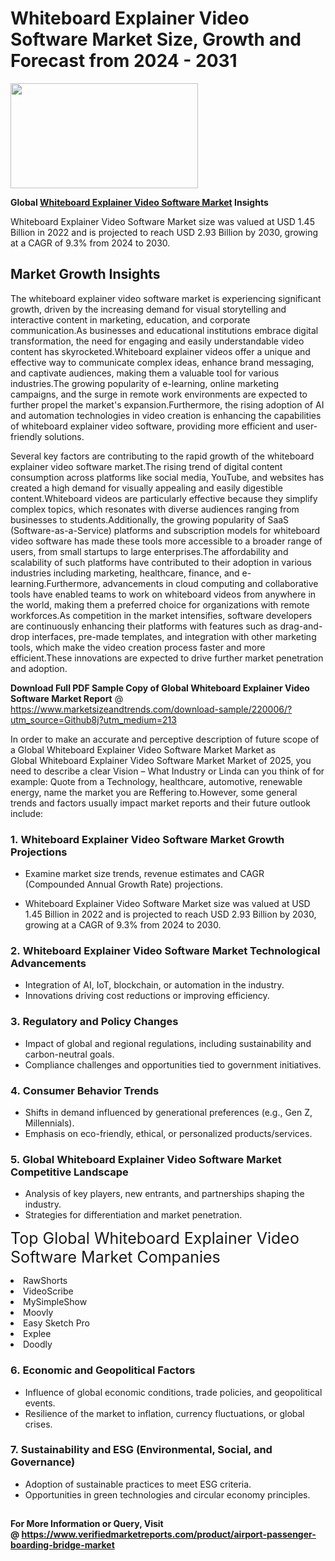 <H1>Whiteboard Explainer Video Software Market Size, Growth and Forecast from 2024 - 2031</H1><img class="aligncenter size-medium wp-image-584254" src="https://thirdeyenews.in/wp-content/uploads/2024/09/Global-Market-Research-300x168.jpeg" alt="" width="300" height="168" /><p><strong>Global&nbsp;<a href="https://www.marketsizeandtrends.com/download-sample/220006/?utm_source=Github8j?utm_medium=213">Whiteboard Explainer Video Software Market</a> Insights</strong></p><p>Whiteboard Explainer Video Software Market size was valued at USD 1.45 Billion in 2022 and is projected to reach USD 2.93 Billion by 2030, growing at a CAGR of 9.3% from 2024 to 2030.</p><p><h2>Market Growth Insights</h2> <p>The whiteboard explainer video software market is experiencing significant growth, driven by the increasing demand for visual storytelling and interactive content in marketing, education, and corporate communication.As businesses and educational institutions embrace digital transformation, the need for engaging and easily understandable video content has skyrocketed.Whiteboard explainer videos offer a unique and effective way to communicate complex ideas, enhance brand messaging, and captivate audiences, making them a valuable tool for various industries.The growing popularity of e-learning, online marketing campaigns, and the surge in remote work environments are expected to further propel the market's expansion.Furthermore, the rising adoption of AI and automation technologies in video creation is enhancing the capabilities of whiteboard explainer video software, providing more efficient and user-friendly solutions. </p> <p>Several key factors are contributing to the rapid growth of the whiteboard explainer video software market.The rising trend of digital content consumption across platforms like social media, YouTube, and websites has created a high demand for visually appealing and easily digestible content.Whiteboard videos are particularly effective because they simplify complex topics, which resonates with diverse audiences ranging from businesses to students.Additionally, the growing popularity of SaaS (Software-as-a-Service) platforms and subscription models for whiteboard video software has made these tools more accessible to a broader range of users, from small startups to large enterprises.The affordability and scalability of such platforms have contributed to their adoption in various industries including marketing, healthcare, finance, and e-learning.Furthermore, advancements in cloud computing and collaborative tools have enabled teams to work on whiteboard videos from anywhere in the world, making them a preferred choice for organizations with remote workforces.As competition in the market intensifies, software developers are continuously enhancing their platforms with features such as drag-and-drop interfaces, pre-made templates, and integration with other marketing tools, which make the video creation process faster and more efficient.These innovations are expected to drive further market penetration and adoption.</p><p><span class=""><strong>Download Full PDF Sample Copy of Global Whiteboard Explainer Video Software Market Report</strong> @ <a href="https://www.marketsizeandtrends.com/download-sample/220006/?utm_source=Github8j?utm_medium=213" target="_blank">https://www.marketsizeandtrends.com/download-sample/220006/?utm_source=Github8j?utm_medium=213</a></span></p><p>In order to make an accurate and perceptive description of future scope of a Global&nbsp;Whiteboard Explainer Video Software Market Market as Global&nbsp;Whiteboard Explainer Video Software Market Market of 2025, you need to describe a clear Vision &ndash; What Industry or Linda can you think of for example: Quote from a Technology, healthcare, automotive, renewable energy, name the market you are Reffering to.However, some general trends and factors usually impact market reports and their future outlook include:</p><h3>1.&nbsp;<strong>Whiteboard Explainer Video Software Market Growth Projections</strong></h3><ul><li>Examine market size trends, revenue estimates and CAGR (Compounded Annual Growth Rate) projections.</li><li><p>Whiteboard Explainer Video Software Market size was valued at USD 1.45 Billion in 2022 and is projected to reach USD 2.93 Billion by 2030, growing at a CAGR of 9.3% from 2024 to 2030.</p></li></ul><h3>2.&nbsp;<strong>Whiteboard Explainer Video Software Market Technological Advancements</strong></h3><ul><li>Integration of AI, IoT, blockchain, or automation in the industry.</li><li>Innovations driving cost reductions or improving efficiency.</li></ul><h3>3.&nbsp;<strong>Regulatory and Policy Changes</strong></h3><ul><li>Impact of global and regional regulations, including sustainability and carbon-neutral goals.</li><li>Compliance challenges and opportunities tied to government initiatives.</li></ul><h3>4.&nbsp;<strong>Consumer Behavior Trends</strong></h3><ul><li>Shifts in demand influenced by generational preferences (e.g., Gen Z, Millennials).</li><li>Emphasis on eco-friendly, ethical, or personalized products/services.</li></ul><h3>5.&nbsp;<strong>Global Whiteboard Explainer Video Software Market Competitive Landscape</strong></h3><ul><li>Analysis of key players, new entrants, and partnerships shaping the industry.</li><li>Strategies for differentiation and market penetration.</li></ul><p data-pm-slice="1 1 []"><span style="color: inherit; font-family: inherit; font-size: 25px;">Top Global Whiteboard Explainer Video Software Market Companies</span></p><div class="" data-test-id=""><p><li>RawShorts</li><li> VideoScribe</li><li> MySimpleShow</li><li> Moovly</li><li> Easy Sketch Pro</li><li> Explee</li><li> Doodly</li></p></div><h3>6.&nbsp;<strong>Economic and Geopolitical Factors</strong></h3><ul><li>Influence of global economic conditions, trade policies, and geopolitical events.</li><li>Resilience of the market to inflation, currency fluctuations, or global crises.</li></ul><h3>7.&nbsp;<strong>Sustainability and ESG (Environmental, Social, and Governance)</strong></h3><ul><li>Adoption of sustainable practices to meet ESG criteria.</li><li>Opportunities in green technologies and circular economy principles.</li></ul><h2><strong style="font-size: 14px;">For More Information or Query, Visit @&nbsp;</strong><a style="background-color: #ffffff; font-size: 14px;" href="https://www.marketsizeandtrends.com/report/whiteboard-explainer-video-software-market/" target="_blank">https://www.verifiedmarketreports.com/product/airport-passenger-boarding-bridge-market</a></h2>